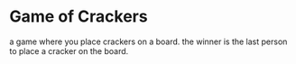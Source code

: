 # Game of Crackers

a game where you place crackers on a board. the winner is the last person to place a cracker on the board.
